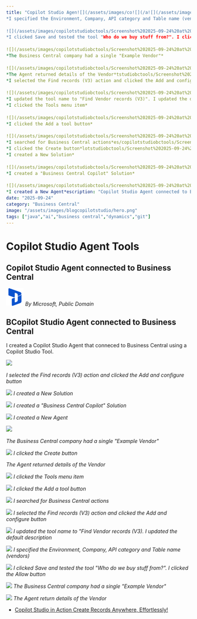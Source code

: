 ```yaml
---
title: "Copilot Studio Agen![](/assets/images/co![](/a![](/assets/images/![](/assets/![](/assets/images/copilotstudiobctools/Screenshot%202025-09-24%20at%206.19.08%20PM.png)
*I specified the Environment, Company, API category and Table name (vendors)*

![](/assets/images/copilotstudiobctools/Screenshot%202025-09-24%20at%206.22.19%20PM.png)
*I clicked Save and tested the tool "Who do we buy stuff from?". I clicked the Allow button*

![](/assets/images/copilotstudiobctools/Screenshot%202025-09-24%20at%206.27.25%20PM.png)
*The Business Central company had a single "Example Vendor"*

![](/assets/images/copilotstudiobctools/Screenshot%202025-09-24%20at%206.26.05%20PM.png)
*The Agent returned details of the Vendor*tstudiobctools/Screenshot%202025-09-24%20at%205.18.34%20PM.png)
*I selected the Find records (V3) action and clicked the Add and configure button*

![](/assets/images/copilotstudiobctools/Screenshot%202025-09-24%20at%205.21.23%20PM.png)
*I updated the tool name to "Find Vendor records (V3)". I updated the default description*tstudiobctools/Screenshot%202025-09-24%20at%205.17.33%20PM.png)
*I clicked the Tools menu item*

![](/assets/images/copilotstudiobctools/Screenshot%202025-09-24%20at%205.17.47%20PM.png)
*I clicked the Add a tool button*

![](/assets/images/copilotstudiobctools/Screenshot%202025-09-24%20at%205.18.14%20PM.png)
*I searched for Business Central actions*es/copilotstudiobctools/Screenshot%202025-09-24%20at%204.57.38%20PM.png)
*I clicked the Create button*lotstudiobctools/Screenshot%202025-09-24%20at%204.55.54%20PM.png)
*I created a New Solution*

![](/assets/images/copilotstudiobctools/Screenshot%202025-09-24%20at%204.56.34%20PM.png)
*I created a "Business Central Copilot" Solution*

![](/assets/images/copilotstudiobctools/Screenshot%202025-09-24%20at%204.56.56%20PM.png)
*I created a New Agent*escription: "Copilot Studio Agent connected to Business Central"
date: "2025-09-24"
category: "Business Central"
image: "/assets/images/blogcopilotstudio/hero.png"
tags: ["java","ai","business central","dynamics","git"]
---
```



# Copilot Studio Agent Tools

## Copilot Studio Agent connected to Business Central


![](/assets/images/createactionbasedonaflow/dynamics365-color.svg)
*By Microsoft, Public Domain*




## BCopilot Studio Agent connected to Business Central

I created a Copilot Studio Agent that conneced to Business Central using a Copilot Studio Tool.



![](/assets/images/copilotstudiobctools/Screenshot%202025-09-24%20at%205.18.34%20PM.png)

*I selected the Find records (V3) action and clicked the Add and configure button*

![](</assets/images/copilotstudiobctools/Screenshot 2025-09-24 at 4.55.54 PM.png>)
*I created a New Solution*


![](</assets/images/copilotstudiobctools/Screenshot 2025-09-24 at 4.56.34 PM.png>)
*I created a "Business Central Copilot" Solution*


![](</assets/images/copilotstudiobctools/Screenshot 2025-09-24 at 4.56.56 PM.png>)
*I created a New Agent*

![](/assets/images/copilotstudiobctools/Screenshot%202025-09-24%20at%206.27.25%20PM.png)

*The Business Central company had a single "Example Vendor"*

![](</assets/images/copilotstudiobctools/Screenshot 2025-09-24 at 4.57.38 PM.png>)
*I clicked the Create button*

*The Agent returned details of the Vendor*

![](</assets/images/copilotstudiobctools/Screenshot 2025-09-24 at 5.17.33 PM.png>)
*I clicked the Tools menu item*


![](</assets/images/copilotstudiobctools/Screenshot 2025-09-24 at 5.17.47 PM.png>)
*I clicked the Add a tool button*


![](</assets/images/copilotstudiobctools/Screenshot 2025-09-24 at 5.18.14 PM.png>)
*I searched for Business Central actions*


![](</assets/images/copilotstudiobctools/Screenshot 2025-09-24 at 5.18.34 PM.png>)
*I selected the Find records (V3) action and clicked the Add and configure button*


![](</assets/images/copilotstudiobctools/Screenshot 2025-09-24 at 5.21.23 PM.png>)
*I updated the tool name to "Find Vendor records (V3). I updated the default description*


![](</assets/images/copilotstudiobctools/Screenshot 2025-09-24 at 6.19.08 PM.png>)
*I specified the Environment, Company, API category and Table name (vendors)*


![](</assets/images/copilotstudiobctools/Screenshot 2025-09-24 at 6.22.19 PM.png>)
*I clicked Save and tested the tool "Who do we buy stuff from?". I clicked the Allow button*

![](</assets/images/copilotstudiobctools/Screenshot 2025-09-24 at 6.27.25 PM.png>)
*The Business Central company had a single "Example Vendor"*


![](</assets/images/copilotstudiobctools/Screenshot 2025-09-24 at 6.26.05 PM.png>)
*The Agent return details of the Vendor*




- [Copilot Studio in Action Create Records Anywhere, Effortlessly!](https://www.youtube.com/watch?v=oeTjP_AVqQ8)
